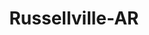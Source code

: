 ---
title: Russellville-AR
slug: russellville-ar
f_state:
- cms/state/arkansas.md
f_locations:
- cms/payday-loan/a-ac-280.md
- cms/payday-loan/aac-760.md
- cms/payday-loan/advance-america-1204.md
- cms/payday-loan/advance-america-1207.md
- cms/payday-loan/arkansas-advance-internet-4802.md
- cms/payday-loan/arkansas-payday-advance-4808.md
- cms/payday-loan/b-b-check-cashers-4999.md
- cms/payday-loan/b-b-check-cashers-5000.md
- cms/payday-loan/first-america-cash-advance-18113.md
- cms/payday-loan/river-valley-check-cashers-26030.md
- cms/payday-loan/river-valley-check-cashers-26031.md
- cms/payday-loan/russellville-quick-cash-26121.md
- cms/payday-loan/russellville-quick-cash-inc-26122.md
updated-on: '2024-05-30T13:41:28.615Z'
created-on: '2024-05-30T13:41:28.615Z'
published-on: '2024-05-30T13:54:32.469Z'
f_city: Russellville
layout: '[city].html'
tags: city
---